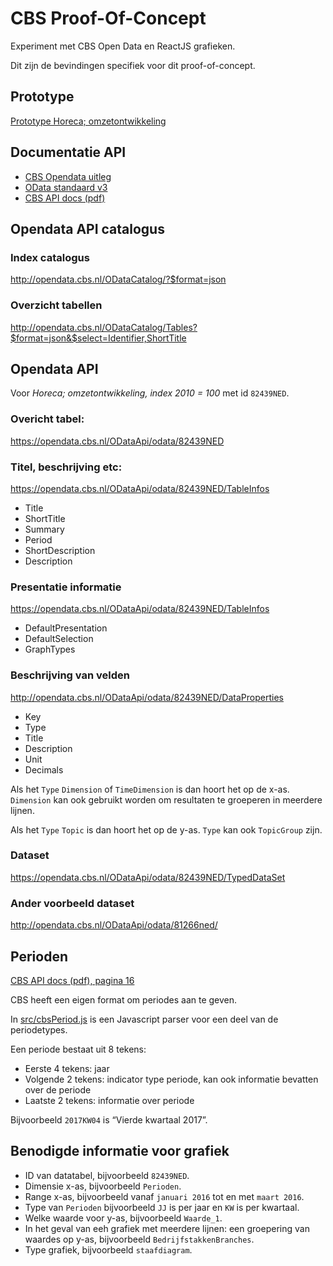 # CBS Proof-Of-Concept

Experiment met CBS Open Data en ReactJS grafieken.

Dit zijn de bevindingen specifiek voor dit proof-of-concept. 


## Prototype

[Prototype Horeca; omzetontwikkeling](https://ondernemerspleinlab.github.io/cbs-poc/)


## Documentatie API

- [CBS Opendata uitleg](https://www.cbs.nl/nl-nl/onze-diensten/open-data/databank-cbs-statline-als-open-data)
- [OData standaard v3](http://www.odata.org/documentation/odata-version-3-0/)
- [CBS API docs (pdf)](https://www.cbs.nl/-/media/_pdf/2017/13/handleiding-cbs-open-data-services.pdf?la=nl-nl)


## Opendata API catalogus

### Index catalogus

http://opendata.cbs.nl/ODataCatalog/?$format=json


### Overzicht tabellen

http://opendata.cbs.nl/ODataCatalog/Tables?$format=json&$select=Identifier,ShortTitle


## Opendata API

Voor *Horeca; omzetontwikkeling, index 2010 = 100* met id `82439NED`.


### Overicht tabel:

https://opendata.cbs.nl/ODataApi/odata/82439NED


### Titel, beschrijving etc:

https://opendata.cbs.nl/ODataApi/odata/82439NED/TableInfos

- Title
- ShortTitle
- Summary
- Period
- ShortDescription
- Description

### Presentatie informatie

https://opendata.cbs.nl/ODataApi/odata/82439NED/TableInfos

- DefaultPresentation
- DefaultSelection
- GraphTypes


### Beschrijving van velden

http://opendata.cbs.nl/ODataApi/odata/82439NED/DataProperties

- Key
- Type
- Title
- Description
- Unit
- Decimals

Als het `Type` `Dimension` of `TimeDimension` is dan hoort het op de x-as. `Dimension` kan ook gebruikt worden om resultaten te groeperen in meerdere lijnen.

Als het `Type` `Topic` is dan hoort het op de y-as. `Type` kan ook `TopicGroup` zijn.



### Dataset

https://opendata.cbs.nl/ODataApi/odata/82439NED/TypedDataSet


### Ander voorbeeld dataset

http://opendata.cbs.nl/ODataApi/odata/81266ned/


## Perioden

[CBS API docs (pdf), pagina 16](https://www.cbs.nl/-/media/_pdf/2017/13/handleiding-cbs-open-data-services.pdf?la=nl-nl)

CBS heeft een eigen format om periodes aan te geven.

In [src/cbsPeriod.js](src/cbsPeriod.js) is een Javascript parser voor een deel van de periodetypes.

Een periode bestaat uit 8 tekens:

- Eerste 4 tekens: jaar
- Volgende 2 tekens: indicator type periode, kan ook informatie bevatten over de periode
- Laatste 2 tekens: informatie over periode

Bijvoorbeeld `2017KW04` is “Vierde kwartaal 2017”.


## Benodigde informatie voor grafiek

- ID van datatabel, bijvoorbeeld `82439NED`.
- Dimensie x-as, bijvoorbeeld `Perioden`.
- Range x-as, bijvoorbeeld vanaf `januari 2016` tot en met `maart 2016`.
- Type van `Perioden` bijvoorbeeld `JJ` is per jaar en `KW` is per kwartaal.
- Welke waarde voor y-as, bijvoorbeeld `Waarde_1`.
- In het geval van eeh grafiek met meerdere lijnen: een groepering van waardes op y-as, bijvoorbeeld `BedrijfstakkenBranches`.
- Type grafiek, bijvoorbeeld `staafdiagram`.
